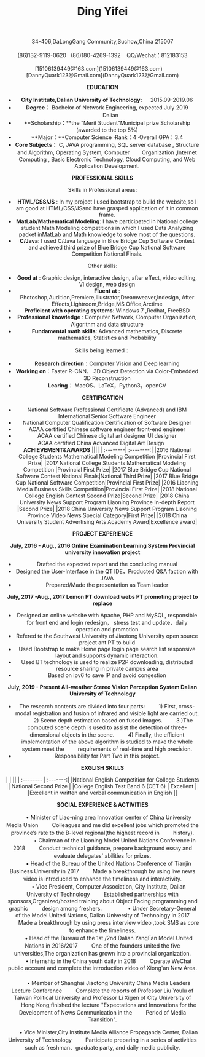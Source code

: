 
  <h1><center>Ding Yifei</center></h1>
<center>
 <br><br> 34-406,DaLongGang Community,Suchow,China 	215007<br><br>(86)132-9119-0620	&nbsp;&nbsp;(86)180-4269-1392  &nbsp;&nbsp; QQ/Wechat：812183153<br><br> [15106139449@163.com](15106139449@163.com)&nbsp;&nbsp;&nbsp;&nbsp;&nbsp;  [DannyQuark123@Gmail.com](DannyQuark123@Gmail.com) 
<center>


 **EDUCATION**
 * **City Institute,Dalian University of Technology:**    　 2015.09-2019.06 
 * **Degree：** Bachelor of Network Engineering, expected July 2019   　 Dalian 
 * **Scholarship：**the “Merit Student”Municipal prize Scholarship (awarded to the top 5%)
 * **Major：**Computer Science	·Rank：4	·Overall GPA：3.4
 * **Core  Subjects：**
  C, JAVA programming, SQL server database , Structure and Algorithm, Operating System, Computer     　　Organization ,Internet Computing , Basic Electronic Technology, Cloud Computing, and Web Application Development.
  
**PROFESSIONAL SKILLS**

Skills in Professional areas:
* **HTML/CSS/JS** : In my project I used bootstrap to build the website,so I am good at HTML/CSS/JSand have grasped application of it in common frame.
* **MatLab/Mathematical Modeling**: I have participated in National college student Math Modeling competitions in which I used Data Analyzing packet inMatLab and Math knowledge to solve most of the questions.
* **C/Java**: I used C/Java language in Blue Bridge Cup Software Contest and achieved third prize of Blue Bridge Cup National Software Competition National Finals.

Other skills:
*  **Good at** :  Graphic design, interactive design, after effect, video editing, VI design, web design
* **Fluent at** :  Photoshop,Audition,Premiere,Illustrator,Dreamweaver,Indesign, After Effects,Lightroom,Bridge,MS 
Office,Arctime
* **Proficient with operating systems**:  Windows 7 ,Redhat, FreeBSD
*  **Professional knowledge** :  Computer Network, Computer Organization, Algorithm and data structure　　
*  **Fundamental math skills**:  Advanced mathematics, Discrete mathematics, Statistics and Probability

Skills being learned：
*  **Research direction**：Computer Vision and Deep learning 
* **Working on**：Faster R-CNN、 3D Object Detection via Color-Embedded 3D Reconstruction
*  **Learing**： MacOS、LaTeX，Python3，openCV　

**CERTIFICATION**
* National Software Professional Certificate (Advanced) and IBM International Senior Software Engineer
*  National Computer Qualification Certification of Software Designer
* ACAA certified Chinese software engineer front-end engineer
*  ACAA certified Chinese digital art designer UI designer
*  ACAA certified China Advanced Digital Art Design
　　
**ACHIEVEMENT&AWARDS**
||||
| :--------| :--------:|
|2016 National College Students Mathematical Modeling Competition |Provincial First Prize|
|2017 National College Students Mathematical Modeling Competition |Provincial First Prize|
|2017  Blue Bridge Cup National Software Contest National Finals|National Third Prize|
|2017  Blue Bridge Cup National Software Competition|Provincial First Prize|
|2016  Liaoning Media Business Skills Competition|Provincial First Prize|
|2018  National College English Contest Second Prize|Second Prize|
|2018  China University News Support Program Liaoning Province In-depth Report |Second Prize|
|2018  China University News Support Program Liaoning Province Video News Special Category|First Prize|
|2018  China University Student Advertising Arts Academy Award|Excellence award|

**PROJECT EXPERIENCE**

**July, 2016 - Aug., 2016   Online Examination Learning System      Provincial university innovation project**
* Drafted the expected report and the concluding manual
*  Designed the User-Interface in the QT IDE，Producted Q&A faction with JAVA
*  Prepared/Made the presentation as Team leader 

**July, 2017 -Aug., 2017         Lemon PT download webs          PT promoting project to replace**  
*  Designed an online website with Apache, PHP and MySQL, responsible for front end and login redesign，	stress test 
and update，daily operation and promotion
* Refered to the Southwest University of Jiaotong University open source project ant PT to build
*  Used Bootstrap to make Home page login page search list responsive layout and supports dynamic  interaction.
* Used BT technology is used to realize P2P downloading, distributed resource sharing in private campus area
*  Based on ipv6 to save IP and avoid congestion  

**July, 2019 - Present   All-weather Stereo Vision Perception System  Dalian University of Technology**
* The research contents are divided into four parts:
　　 1) First, cross-modal registration and fusion of infrared and visible light are carried out.
　　 2) Scene depth estimation based on fused images. 
　　 3 )The computed scene depth is used to assist the detection of three-dimensional objects in the scene. 
　　 4) Finally, the efficient implementation of the above algorithm is studied to make the whole system meet the
　　 requirements of real-time and high precision.
*  Responsibility for Part Two in this project.

**EXGLISH SKILLS**

|  | ||
| :-------- | :-------:|
|National English Competition for College Students   | National Second Prize |
|College English Test Band 6  (CET 6) | Excellent |
|Excellent in written and verbal communication in English	||

**SOCIAL EXPERIENCE & ACTIVITIES**

　　 • Minister of Liao-ning area Innovation center of China University Media Union 
　　 Colleagues and me did excellent jobs which promoted the province’s rate to the B-level regional(the highest record in 
　　 history).
　　 
　　  •	Chairman of the Liaoning Model United Nations Conference in 2018 
　　  Conduct technical guidance, prepare background essay and evaluate delegates' abilities for prizes.
　　  
　　  •	Head of the Bureau of the United Nations Conference of Tianjin Business University in 2017 
　　  Made a breakthrough by using live news video is introduced to enhance the timeliness and interactivity.
　　  
　　  •	Vice President, Computer Association, City Institute, Dalian University of Technology 
　　  Established partnerships with  sponsors,Organized/hosted training about Object Facing programming and graphic 
　　  design among freshers.
　　
　　  •	Under Secretary-General of the Model United Nations, Dalian University of Technology in 2017 
　　  Made a breakthrough by using press interview video ,took SMS as core to enhance the timeliness.
　　  
　　  •	Head of the Bureau of the 1st /2nd Dalian YangFan Model United Nations in 2016/2017
　　   One of the founders united the five universities,The organization has grown into a provincial organization.
　　   
　　   • Internship in the China youth daily in 2018
　　   Operate WeChat public account and complete the introduction video of Xiong'an New Area.
　　   
　　   • Member of Shanghai Jiaotong University China Media Leaders Lecture Conference
　　   Complete the reports of Professor Liu Youlu of Taiwan Political University and Professor Li Xigen of City University of
　　    Hong Kong,finished the lecture "Expectations and Innovations for the Development of News Communication in the
　　     Period of Media Transition".

　　     • Vice Minister,City Institute Media Alliance Propaganda Center, Dalian University of Technology
　　   Participate preparing in a series of activities such as freshman、graduate party, and daily media publicity.  
